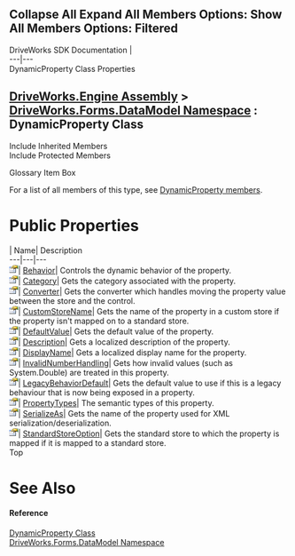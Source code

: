 Collapse All Expand All Members Options: Show All  Members Options: Filtered   
---  
DriveWorks SDK Documentation  |   
---|---  
DynamicProperty Class Properties   
  
[DriveWorks.Engine Assembly](topic2156.md) > [DriveWorks.Forms.DataModel Namespace](topic9371.md) : DynamicProperty Class  
---  
  
Include Inherited Members    
Include Protected Members    


Glossary Item Box

For a list of all members of this type, see [DynamicProperty members](topic9399.md).

# Public Properties

| Name| Description  
---|---|---  
![Public Property](dotnetimages/publicProperty.gif)| [Behavior](topic9444.md)| Controls the dynamic behavior of the property.   
![Public Property](dotnetimages/publicProperty.gif)| [Category](topic9445.md)| Gets the category associated with the property.   
![Public Property](dotnetimages/publicProperty.gif)| [Converter](topic9446.md)| Gets the converter which handles moving the property value between the store and the control.   
![Public Property](dotnetimages/publicProperty.gif)| [CustomStoreName](topic9447.md)| Gets the name of the property in a custom store if the property isn't mapped on to a standard store.   
![Public Property](dotnetimages/publicProperty.gif)| [DefaultValue](topic9448.md)| Gets the default value of the property.   
![Public Property](dotnetimages/publicProperty.gif)| [Description](topic9449.md)| Gets a localized description of the property.   
![Public Property](dotnetimages/publicProperty.gif)| [DisplayName](topic9450.md)| Gets a localized display name for the property.   
![Public Property](dotnetimages/publicProperty.gif)| [InvalidNumberHandling](topic9451.md)| Gets how invalid values (such as System.Double) are treated in this property.   
![Public Property](dotnetimages/publicProperty.gif)| [LegacyBehaviorDefault](topic9452.md)| Gets the default value to use if this is a legacy behaviour that is now being exposed in a property.   
![Public Property](dotnetimages/publicProperty.gif)| [PropertyTypes](topic9453.md)| The semantic types of this property.   
![Public Property](dotnetimages/publicProperty.gif)| [SerializeAs](topic9454.md)| Gets the name of the property used for XML serialization/deserialization.   
![Public Property](dotnetimages/publicProperty.gif)| [StandardStoreOption](topic9455.md)| Gets the standard store to which the property is mapped if it is mapped to a standard store.   
Top

# See Also

#### Reference

[DynamicProperty Class](topic9398.md)   
[DriveWorks.Forms.DataModel Namespace](topic9371.md)


